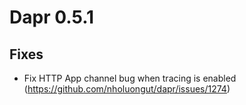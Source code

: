 # Dapr 0.5.1

## Fixes

* Fix HTTP App channel bug when tracing is enabled (https://github.com/nholuongut/dapr/issues/1274)
